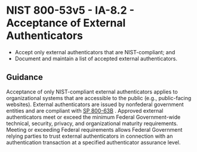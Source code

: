 # NIST 800-53v5 - IA-8.2 - Acceptance of External Authenticators
- Accept only external authenticators that are NIST-compliant; and
- Document and maintain a list of accepted external authenticators.
## Guidance
Acceptance of only NIST-compliant external authenticators applies to organizational systems that are accessible to the public (e.g., public-facing websites). External authenticators are issued by nonfederal government entities and are compliant with [SP 800-63B](#e59c5a7c-8b1f-49ca-8de0-6ee0882180ce) . Approved external authenticators meet or exceed the minimum Federal Government-wide technical, security, privacy, and organizational maturity requirements. Meeting or exceeding Federal requirements allows Federal Government relying parties to trust external authenticators in connection with an authentication transaction at a specified authenticator assurance level.